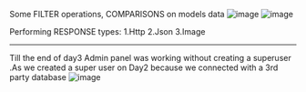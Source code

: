Some FILTER operations, COMPARISONS on models data
![image](https://github.com/user-attachments/assets/1a0b2c3a-1247-4618-9d52-b9b19f72b7e9)
![image](https://github.com/user-attachments/assets/b299a31e-665f-48ec-a362-ac5ad9b82080)


Performing RESPONSE types:  1.Http 2.Json 3.Image 
 ***********************************************
Till the end of day3 Admin panel was working without creating a superuser .As we created a super user on Day2 because we connected with a 3rd party database
![image](https://github.com/user-attachments/assets/271d44df-b19e-4c6d-a0d4-239e5f1ec819)

